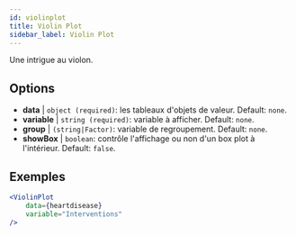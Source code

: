 ```yaml
---
id: violinplot
title: Violin Plot
sidebar_label: Violin Plot
---
```


Une intrigue au violon.

## Options

* __data__ | `object (required)`: les tableaux d'objets de valeur. Default: `none`.
* __variable__ | `string (required)`: variable à afficher. Default: `none`.
* __group__ | `(string|Factor)`: variable de regroupement. Default: `none`.
* __showBox__ | `boolean`: contrôle l'affichage ou non d'un box plot à l'intérieur. Default: `false`.


## Exemples

```jsx live
<ViolinPlot 
    data={heartdisease} 
    variable="Interventions"
/>
```


